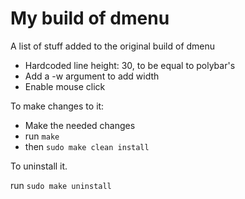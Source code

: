 # My build of dmenu

A list of stuff added to the original build of dmenu

- Hardcoded line height: 30, to be equal to polybar's
- Add a -w argument to add width
- Enable mouse click

To make changes to it:

- Make the needed changes
- run `make`
- then `sudo make clean install`

To uninstall it.

run `sudo make uninstall`
